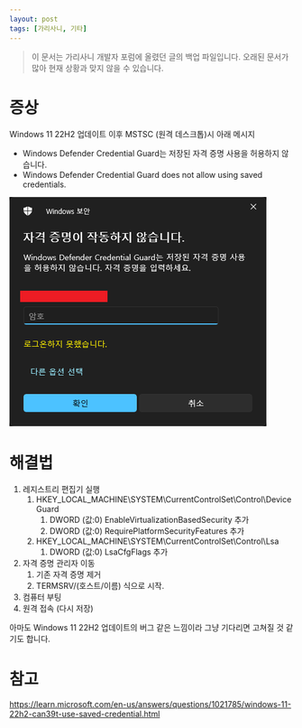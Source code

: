 ```yaml
---
layout: post
tags: [가리사니, 기타]
---
```


> 이 문서는 가리사니 개발자 포럼에 올렸던 글의 백업 파일입니다.
오래된 문서가 많아 현재 상황과 맞지 않을 수 있습니다.

# 증상
Windows 11 22H2 업데이트 이후 MSTSC (원격 데스크톱)시 아래 메시지

- Windows Defender Credential Guard는 저장된 자격 증명 사용을 허용하지 않습니다.
- Windows Defender Credential Guard does not allow using saved credentials.

![설명](/file/forum/64ee9439-efc1-4bf5-a5bd-4f6ebde920fe.png)


# 해결법

1. 레지스트리 편집기 실행
    1. HKEY_LOCAL_MACHINE\SYSTEM\CurrentControlSet\Control\DeviceGuard
        1. DWORD (값:0) EnableVirtualizationBasedSecurity 추가
        1. DWORD (값:0) RequirePlatformSecurityFeatures 추가
    1. HKEY_LOCAL_MACHINE\SYSTEM\CurrentControlSet\Control\Lsa
        1. DWORD (값:0) LsaCfgFlags 추가
1. 자격 증명 관리자 이동
    1. 기존 자격 증명 제거 
    1. TERMSRV/(호스트/이름) 식으로 시작.
1. 컴퓨터 부팅
1. 원격 접속 (다시 저장)

아마도 Windows 11 22H2 업데이트의 버그 같은 느낌이라 그냥 기다리면 고쳐질 것 같기도 합니다.


# 참고
https://learn.microsoft.com/en-us/answers/questions/1021785/windows-11-22h2-can39t-use-saved-credential.html